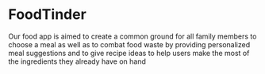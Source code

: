 # FoodTinder
Our food app is aimed to create a common ground for all family members to choose a meal as well as to combat food waste by providing personalized meal suggestions and to give recipe ideas to help users make the most of the ingredients they already have on hand
